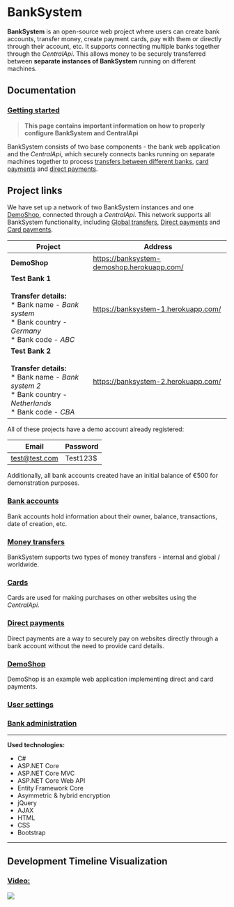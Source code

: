 # BankSystem 
**BankSystem** is an open-source web project where users can create bank accounts, transfer money, create payment cards, pay with them or directly through their account, etc.
It supports connecting multiple banks together through the _CentralApi_. This allows money to be securely transferred between **separate instances of BankSystem** running on different machines.

## Documentation

### [Getting started](https://github.com/banksystembg/BankSystem/wiki/Getting-started)
>**This page contains important information on how to properly configure BankSystem and CentralApi**

BankSystem consists of two base components - the bank web application and the _CentralApi_, which securely connects banks running on separate machines together to process [transfers between different banks](https://github.com/banksystembg/BankSystem/wiki/Money-transfers#Global--worldwide-transfers), [card payments](https://github.com/banksystembg/BankSystem/wiki/Cards#Purchases) and [direct payments](https://github.com/banksystembg/BankSystem/wiki/Direct-payments).

## Project links

We have set up a network of two BankSystem instances and one [DemoShop](https://github.com/banksystembg/BankSystem/wiki/DemoShop), connected through a _CentralApi_. This network supports all BankSystem functionality, including [Global transfers](https://github.com/banksystembg/BankSystem/wiki/Money-transfers#global--worldwide-transfers), [Direct payments](https://github.com/banksystembg/BankSystem/wiki/Direct-payments) and [Card payments](https://github.com/banksystembg/BankSystem/wiki/Cards#purchases).

|Project |Address
|-|-
|**DemoShop** |https://banksystem-demoshop.herokuapp.com/
|**Test Bank 1** <br><br> **Transfer details:** <br> * Bank name - _Bank system_ <br> * Bank country - _Germany_ <br> * Bank code - _ABC_ |https://banksystem-1.herokuapp.com/
|**Test Bank 2** <br><br> **Transfer details:** <br> * Bank name - _Bank system 2_ <br> * Bank country - _Netherlands_ <br> * Bank code - _CBA_ |https://banksystem-2.herokuapp.com/

All of these projects have a demo account already registered:

| Email                 | Password 
|-----------------	|----------
| test@test.com         | Test123$

Additionally, all bank accounts created have an initial balance of €500 for demonstration purposes.



### [Bank accounts](https://github.com/banksystembg/BankSystem/wiki/Bank-accounts)
Bank accounts hold information about their owner, balance, transactions, date of creation, etc.

### [Money transfers](https://github.com/banksystembg/BankSystem/wiki/Money-transfers)
BankSystem supports two types of money transfers - internal and global / worldwide.

### [Cards](https://github.com/banksystembg/BankSystem/wiki/Cards)
Cards are used for making purchases on other websites using the _CentralApi_.

### [Direct payments](https://github.com/banksystembg/BankSystem/wiki/Direct-payments)
Direct payments are a way to securely pay on websites directly through a bank account without the need to provide card details.

### [DemoShop](https://github.com/banksystembg/BankSystem/wiki/DemoShop)
DemoShop is an example web application implementing direct and card payments.

### [User settings](https://github.com/banksystembg/BankSystem/wiki/User-settings)

### [Bank administration](https://github.com/banksystembg/BankSystem/wiki/Bank-administration)

***

**Used technologies:**
* C#
* ASP.NET Core
* ASP.NET Core MVC
* ASP.NET Core Web API
* Entity Framework Core
* Asymmetric & hybrid encryption
* jQuery
* AJAX
* HTML
* CSS
* Bootstrap

***

## Development Timeline Visualization
### [Video:](https://youtu.be/3Vm7BcysBVc)
[![](http://img.youtube.com/vi/3Vm7BcysBVc/hqdefault.jpg)](https://youtu.be/3Vm7BcysBVc)
